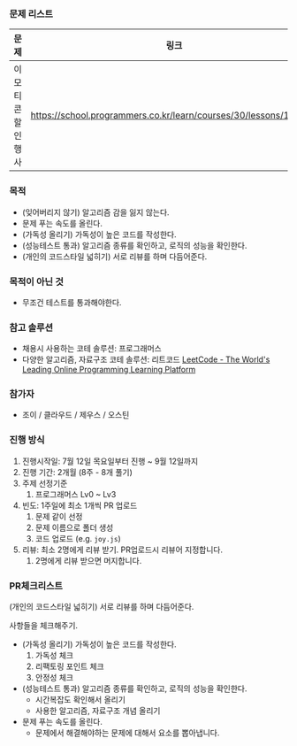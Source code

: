 ### 문제 리스트

| 문제              | 링크                                                             | directory     | 기한 |
| ----------------- | ---------------------------------------------------------------- | ------------- | --- |
| 이모티콘 할인행사 | https://school.programmers.co.kr/learn/courses/30/lessons/150368 | /01/README.md | 2023.07.12 (수) ~ 2023.07.18 (화) |

### 목적

- (잊어버리지 않기) 알고리즘 감을 잃지 않는다.
- 문제 푸는 속도를 올린다.
- (가독성 올리기) 가독성이 높은 코드를 작성한다.
- (성능테스트 통과) 알고리즘 종류를 확인하고, 로직의 성능을 확인한다.
- (개인의 코드스타일 넓히기) 서로 리뷰를 하며 다듬어준다.

### 목적이 아닌 것
- 무조건 테스트를 통과해야한다.

### 참고 솔루션
- 채용시 사용하는 코테 솔루션: 프로그래머스
- 다양한 알고리즘, 자료구조 코테 솔루션: 리트코드
  [LeetCode - The World's Leading Online Programming Learning Platform](https://leetcode.com/)

### 참가자
- 조이 / 클라우드 / 제우스 / 오스틴

### 진행 방식
1. 진행시작일: 7월 12일 목요일부터 진행 ~ 9월 12일까지
2. 진행 기간: 2개월 (8주 - 8개 풀기)
3. 주제 선정기준
   1. 프로그래머스 Lv0 ~ Lv3
4. 빈도: 1주일에 최소 1개씩 PR 업로드
   1. 문제 같이 선정
   2. 문제 이름으로 폴더 생성
   3. 코드 업로드 (e.g. `joy.js`)
5. 리뷰: 최소 2명에게 리뷰 받기. PR업로드시 리뷰어 지정합니다.
   1. 2명에게 리뷰 받으면 머지합니다.

### PR체크리스트

(개인의 코드스타일 넓히기) 서로 리뷰를 하며 다듬어준다.

사항들을 체크해주기.

- (가독성 올리기) 가독성이 높은 코드를 작성한다.
  1. 가독성 체크
  2. 리팩토링 포인트 체크
  3. 안정성 체크
- (성능테스트 통과) 알고리즘 종류를 확인하고, 로직의 성능을 확인한다.
  - 시간복잡도 확인해서 올리기
  - 사용한 알고리즘, 자료구조 개념 올리기
- 문제 푸는 속도를 올린다.
  - 문제에서 해결해야하는 문제에 대해서 요소를 뽑아냅니다.


